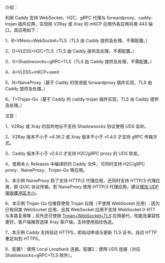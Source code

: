 介绍：

利用 Caddy 支持 WebSocket、H2C、gRPC 代理与 forwardproxy、caddy-trojan 插件应用，实现除 V2Ray 或 Xray 的 mKCP 应用外各应用共用 443 端口，其应用如下：

1、B=VMess+WebSocket+TLS（TLS 由 Caddy 提供及处理，不需配置。）

2、D=VLESS+H2C+TLS（TLS 由 Caddy 提供及处理，不需配置。）

3、G=Shadowsocks+gRPC+TLS（TLS 由 Caddy 提供及处理，不需配置。）

4、A=VLESS+mKCP+seed

5、N=NaiveProxy（基于 Caddy 的改进版 forwardproxy 插件实现，TLS 由 Caddy 提供及处理。）

6、T=Trojan-Go（基于 Caddy 的 caddy-trojan 插件实现，TLS 由 Caddy 提供及处理。）

注意：

1、V2Ray 或 Xray 的监听地址不支持 Shadowsocks 协议使用 UDS 监听。

2、V2Ray 版本不小于 v4.36.2 或 Xray 版本不小于 v1.4.0 才支持 gRPC 传输方式。

3、Caddy 版本不小于 v2.6.0 才支持 H2C/gRPC proxy 的 UDS 转发。

4、使用本人 Releases 中编译好的 Caddy 文件，可同时支持 H2C/gRPC proxy、NaiveProxy、Trojan-Go 等应用。

5、本示例 NaiveProxy 除了支持 HTTP/2 代理应用，还同时支持 HTTP/3 代理应用，即 QUIC 协议传输。若 NaiveProxy 使用 HTTP/3 代理应用，建议[增加 UDP 接收缓冲区大小](https://github.com/lucas-clemente/quic-go/wiki/UDP-Receive-Buffer-Size)。

6、本示例 Trojan-Go 仅推荐使用 Trojan 应用（不使用 WebSocket 应用）：因为已有同类 WebSocket 应用，且其 WebSocket 应用不支持 WebSocket 0-RTT 与多路复用等；另外还可使用 [Trojan+WebSocket+TLS](https://github.com/lxhao61/integrated-examples/tree/main/V2Ray(Trojan%2BWebSocket)%2BNginx%5CCaddy) 应用替代，性能及兼容性更好。客户端推荐选择 Xray 客户端，支持使用指纹伪造。

7、本示例 Caddy 支持自动 HTTPS，即自动申请与更新 TLS 证书，自动 HTTP 重定向到 HTTPS。

8、配置1：使用 Local Loopback 连接。配置2：使用 UDS 连接（对应 Shadowsocks+gRPC+TLS 除外）。
